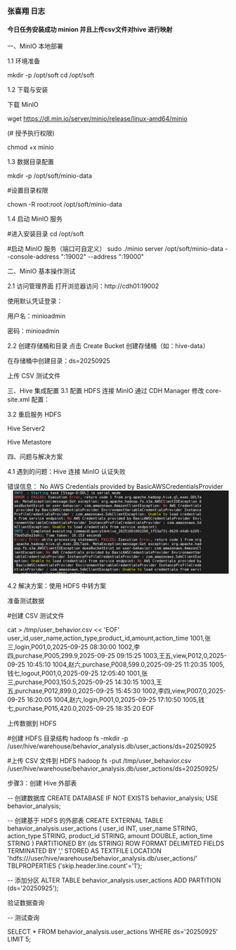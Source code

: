 ### 张喜翔 日志 
#### 今日任务安装成功 minion 并且上传csv文件对hive 进行映射


一、MinIO 本地部署

1.1 环境准备

mkdir -p /opt/soft
cd /opt/soft

1.2 下载与安装

下载 MinIO


wget https://dl.min.io/server/minio/release/linux-amd64/minio

(# 授予执行权限)


chmod +x minio


1.3 数据目录配置

mkdir -p /opt/soft/minio-data

#设置目录权限

chown -R root:root /opt/soft/minio-data

1.4 启动 MinIO 服务

#进入安装目录
cd /opt/soft

#启动 MinIO 服务（端口可自定义）
sudo ./minio server /opt/soft/minio-data --console-address ":19002" --address ":19000"

二、MinIO 基本操作测试

2.1 访问管理界面
打开浏览器访问：http://cdh01:19002

使用默认凭证登录：

用户名：minioadmin

密码：minioadmin

2.2 创建存储桶和目录
点击 Create Bucket 创建存储桶（如：hive-data）

在存储桶中创建目录：ds=20250925

上传 CSV 测试文件


三、Hive 集成配置
3.1 配置 HDFS 连接 MinIO
通过 CDH Manager 修改 core-site.xml 配置：

[//]: # (<configuration>)

[//]: # (  <!-- MinIO 配置 -->)

[//]: # (  <property>)

[//]: # (    <name>fs.s3a.endpoint</name>)

[//]: # (    <value>http://cdh01:19000</value>)

[//]: # (  </property>)

[//]: # (  <property>)

[//]: # (    <name>fs.s3a.access.key</name>)

[//]: # (    <value>minioadmin</value>)

[//]: # (  </property>)

[//]: # (  <property>)

[//]: # (    <name>fs.s3a.secret.key</name>)

[//]: # (    <value>minioadmin</value>)

[//]: # (  </property>)

[//]: # (  <property>)

[//]: # (    <name>fs.s3a.path.style.access</name>)

[//]: # (    <value>true</value>)

[//]: # (  </property>)

[//]: # (  <property>)

[//]: # (    <name>fs.s3a.impl</name>)

[//]: # (    <value>org.apache.hadoop.fs.s3a.S3AFileSystem</value>)

[//]: # (  </property>)

[//]: # (</configuration>)

3.2 重启服务
HDFS

Hive Server2

Hive Metastore


四、问题与解决方案

4.1 遇到的问题：Hive 连接 MinIO 认证失败

错误信息：
No AWS Credentials provided by BasicAWSCredentialsProvider
![img.png](img.png)

4.2 解决方案：使用 HDFS 中转方案

准备测试数据

#创建 CSV 测试文件


cat > /tmp/user_behavior.csv << 'EOF'
user_id,user_name,action_type,product_id,amount,action_time
1001,张三,login,P001,0,2025-09-25 08:30:00
1002,李四,purchase,P005,299.9,2025-09-25 09:15:25
1003,王五,view,P012,0,2025-09-25 10:45:10
1004,赵六,purchase,P008,599.0,2025-09-25 11:20:35
1005,钱七,logout,P001,0,2025-09-25 12:05:40
1001,张三,purchase,P003,150.5,2025-09-25 14:30:15
1003,王五,purchase,P012,899.0,2025-09-25 15:45:30
1002,李四,view,P007,0,2025-09-25 16:20:05
1004,赵六,login,P001,0,2025-09-25 17:10:50
1005,钱七,purchase,P015,420.0,2025-09-25 18:35:20
EOF


上传数据到 HDFS


#创建 HDFS 目录结构
hadoop fs -mkdir -p /user/hive/warehouse/behavior_analysis.db/user_actions/ds=20250925

#上传 CSV 文件到 HDFS
hadoop fs -put /tmp/user_behavior.csv /user/hive/warehouse/behavior_analysis.db/user_actions/ds=20250925/



步骤3：创建 Hive 外部表

-- 创建数据库
CREATE DATABASE IF NOT EXISTS behavior_analysis;
USE behavior_analysis;

-- 创建基于 HDFS 的外部表
CREATE EXTERNAL TABLE behavior_analysis.user_actions (
user_id INT,
user_name STRING,
action_type STRING,
product_id STRING,
amount DOUBLE,
action_time STRING
)
PARTITIONED BY (ds STRING)
ROW FORMAT DELIMITED
FIELDS TERMINATED BY ','
STORED AS TEXTFILE
LOCATION 'hdfs:///user/hive/warehouse/behavior_analysis.db/user_actions/'
TBLPROPERTIES ('skip.header.line.count'='1');

-- 添加分区
ALTER TABLE behavior_analysis.user_actions ADD PARTITION (ds='20250925');

验证数据查询

-- 测试查询


SELECT * FROM behavior_analysis.user_actions WHERE ds='20250925' LIMIT 5;

